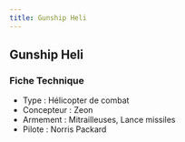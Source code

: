 ```yaml
---
title: Gunship Heli
---
```


Gunship Heli
------------




### Fiche Technique


* Type : Hélicopter de combat
* Concepteur : Zeon
* Armement : Mitrailleuses, Lance missiles
* Pilote : Norris Packard

